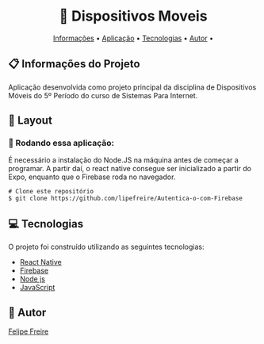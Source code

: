 <h1 align="center"> 📱 Dispositivos Moveis</h1>

<p align="center">  <a href="#sobre">Informações</a> • <a href="#aplicacao">Aplicação</a> • <a href="#techs">Tecnologias</a> • <a href="#autor">Autor</a> • </p>

  <h2 id="sobre"> 📋 Informações do Projeto</h2>

Aplicação desenvolvida como projeto principal da disciplina de Dispositivos Móveis do 5º Período do curso de Sistemas Para Internet.

<h2 id="layout"> 🎨  Layout </h2>

<h3 id="aplicacao"> 🎲  Rodando essa aplicação: </h3>

É necessário a instalação do Node.JS na máquina antes de começar a programar. A partir daí, o react native consegue ser inicializado a partir do Expo, enquanto que o Firebase roda no navegador.

```
# Clone este repositório
$ git clone https://github.com/lipefreire/Autentica-o-com-Firebase

```

 <h2 id="techs"> 💻 Tecnologias</h2>
 O projeto foi construído utilizando as seguintes tecnologias:

- [React Native]()
- [Firebase]()
- [Node js]()
- [JavaScript]()

 <h2 id="autor"> 🦸 Autor</h2>

[Felipe Freire](https://github.com/lipefreire)
